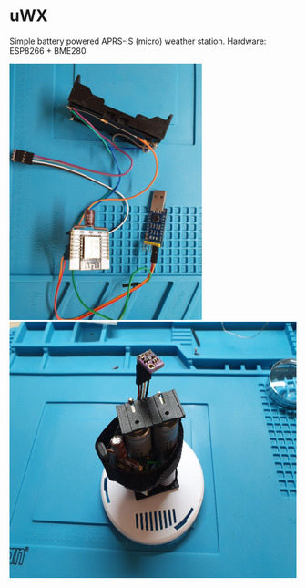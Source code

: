 # uWX
Simple battery powered APRS-IS (micro) weather station. Hardware: ESP8266 + BME280

<img src="https://raw.githubusercontent.com/b4sh/uWX/main/uwx-prototype1.jpg" height="450"><img src="https://raw.githubusercontent.com/b4sh/uWX/main/uwx-prototype.jpg" height="450">
